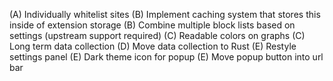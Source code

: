 (A) Individually whitelist sites
(B) Implement caching system that stores this inside of extension storage
(B) Combine multiple block lists based on settings (upstream support required)
(C) Readable colors on graphs
(C) Long term data collection
(D) Move data collection to Rust
(E) Restyle settings panel
(E) Dark theme icon for popup
(E) Move popup button into url bar
